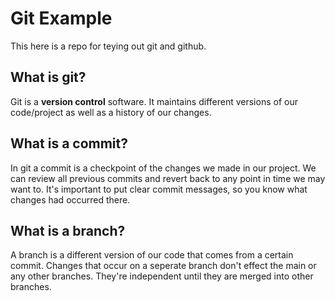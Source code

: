 # Git Example
This here is a repo for teying out git and github.

## What is git?
Git is a **version control** software. It maintains different versions of our code/project as well as a history of our changes.

## What is a commit?
In git a commit is a checkpoint of the changes we made in our project. We can review all previous commits and revert back to any point in time we may want to. It's important to put clear commit messages, so you know what changes had occurred there.

## What is a branch?
A branch is a different version of our code that comes from a certain commit. Changes that occur on a seperate branch don't effect the main or any other branches. They're independent until they are merged into other branches.